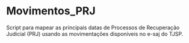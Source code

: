 # Movimentos_PRJ
Script para mapear as principais datas de Processos de Recuperação Judicial (PRJ) usando as movimentações disponíveis no e-saj do TJSP.
